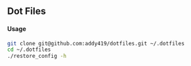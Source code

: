 ## Dot Files

#### Usage
```bash
git clone git@github.com:addy419/dotfiles.git ~/.dotfiles
cd ~/.dotfiles
./restore_config -h
```
